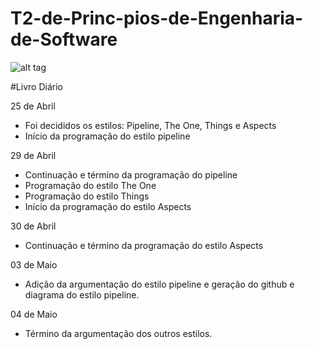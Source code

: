 # T2-de-Princ-pios-de-Engenharia-de-Software

![alt tag](https://raw.githubusercontent.com/HipsterHiken/T2-de-Princ-pios-de-Engenharia-de-Software/master/Diagrama%20Princípios%20de%20Engenharia%20de%20Software%20G1.png)


#Livro Diário

25 de Abril

- Foi decididos os estilos: Pipeline, The One, Things e Aspects
- Início da programação do estilo pipeline

29 de Abril

- Continuação e término da programação do pipeline
- Programação do estilo The One
- Programação do estilo Things
- Início da programação do estilo Aspects

30 de Abril

- Continuação e término da programação do estilo Aspects

03 de Maio

- Adição da argumentação do estilo pipeline e geração do github e diagrama do estilo pipeline.

04 de Maio

- Término da argumentação dos outros estilos.
